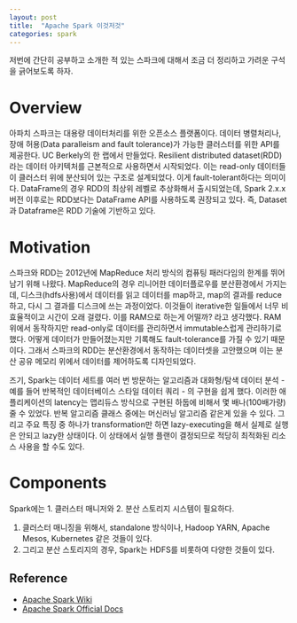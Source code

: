 ```yaml
---
layout: post
title:  "Apache Spark 이것저것"
categories: spark
---
```


저번에 간단히 공부하고 소개한 적 있는 스파크에 대해서 조금 더 정리하고 가려운 구석을 긁어보도록 하자.

# Overview
아파치 스파크는 대용량 데이터처리를 위한 오픈소스 플랫폼이다. 데이터 병렬처리나, 장애 허용(Data paralleism and fault tolerance)가 가능한 클러스터를 위한 API를 제공한다. UC Berkely의 한 랩에서 만들었다. Resilient distributed dataset(RDD)라는 데이터 아키텍처를 근본적으로 사용하면서 시작되었다. 이는 read-only 데이터들이 클러스터 위에 분산되어 있는 구조로 설계되었다. 이게 fault-tolerant하다는 의미이다. DataFrame의 경우 RDD의 최상위 레벨로 추상화해서 출시되었는데, Spark 2.x.x 버전 이후로는 RDD보다는 DataFrame API를 사용하도록 권장되고 있다. 즉, Dataset과 Dataframe은 RDD 기술에 기반하고 있다.

# Motivation
스파크와 RDD는 2012년에  MapReduce 처리 방식의 컴퓨팅 패러다임의 한계를 뛰어 남기 위해 나왔다. MapReduce의 경우 리니어한 데이터플로우를 분산환경에서 가지는데, 디스크(hdfs사용)에서 데이터를 읽고 데이터를 map하고, map의 결과를 reduce하고, 다시 그 결과를 디스크에 쓰는 과정이었다. 이것들이 iterative한 일들에서 너무 비효율적이고 시간이 오래 걸렸다. 이를 RAM으로 하는게 어떨까? 라고 생각했다. RAM 위에서 동작하지만 read-only로 데이터를 관리하면서 immutable스럽게 관리하기로 했다. 어떻게 데이터가 만들어졌는지만 기록해도 fault-tolerance를 가질 수 있기 때문이다. 그래서 스파크의 RDD는 분산환경에서 동작하는 데이터셋을 고안했으며 이는 분산 공유 메모리 위에서 데이터를 제어하도록 디자인되었다.

즈기, Spark는 데이터 세트를 여러 번 방문하는 알고리즘과 대화형/탐색 데이터 분석 - 예를 들어 반복적인 데이터베이스 스타일 데이터 쿼리 - 의 구현을 쉽게 했다. 이러한 애플리케이션의 latency는 맵리듀스 방식으로 구현된 하둡에 비해서 몇 배나(100배가량) 줄 수 있었다. 반복 알고리즘 클래스 중에는 머신러닝 알고리즘 같은게 있을 수 있다. 그리고 주요 특징 중 하나가 transformation만 하면 lazy-executing을 해서 실제로 실행은 안되고 lazy한 상태이다. 이 상태에서 실행 플랜이 결정되므로 적당히 최적화된 리소스 사용을 할 수도 있다.

# Components
Spark에는 1. 클러스터 매니저와 2. 분산 스토리지 시스템이 필요하다.
1. 클러스터 매니징을 위해서, standalone 방식이나, Hadoop YARN, Apache Mesos, Kubernetes 같은 것들이 있다.
2. 그리고 분산 스토리지의 경우, Spark는 HDFS를 비롯하여 다양한 것들이 있다.


## Reference
- [Apache Spark Wiki](https://en.wikipedia.org/wiki/Apache_Spark)
- [Apache Spark Official Docs](https://spark.apache.org/docs/latest/index.html)
